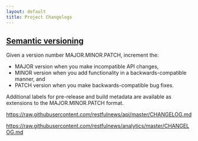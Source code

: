 ```yaml
---
layout: default
title: Project Changelogs
---
```


## [Semantic versioning](http://semver.org/)
Given a version number MAJOR.MINOR.PATCH, increment the:
- MAJOR version when you make incompatible API changes,
- MINOR version when you add functionality in a backwards-compatible manner, and
- PATCH version when you make backwards-compatible bug fixes.

Additional labels for pre-release and build metadata are available as extensions to the MAJOR.MINOR.PATCH format.

https://raw.githubusercontent.com/restfulnews/api/master/CHANGELOG.md

https://raw.githubusercontent.com/restfulnews/analytics/master/CHANGELOG.md
